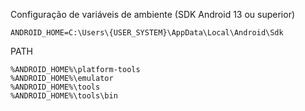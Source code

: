 Configuração de variáveis de ambiente (SDK Android 13 ou superior)

    ANDROID_HOME=C:\Users\{USER_SYSTEM}\AppData\Local\Android\Sdk

PATH 
    
    %ANDROID_HOME%\platform-tools
    %ANDROID_HOME%\emulator
    %ANDROID_HOME%\tools
    %ANDROID_HOME%\tools\bin
    
